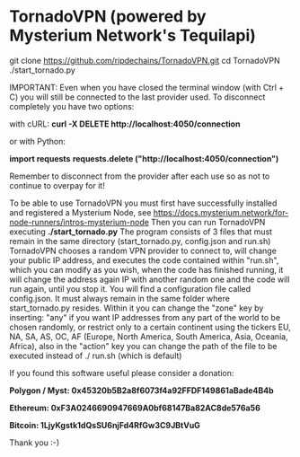 # TornadoVPN (powered by Mysterium Network's Tequilapi)

git clone https://github.com/ripdechains/TornadoVPN.git
cd TornadoVPN
./start_tornado.py

IMPORTANT: Even when you have closed the terminal window (with Ctrl + C) you will still be connected to the last provider used. To disconnect completely you have two options:

with cURL:
**curl -X DELETE http://localhost:4050/connection**

or with Python:

**import requests**
**requests.delete ("http://localhost:4050/connection")**

Remember to disconnect from the provider after each use so as not to continue to overpay for it!


To be able to use TornadoVPN you must first have successfully installed and registered a Mysterium Node, see https://docs.mysterium.network/for-node-runners/intros-mysterium-node
Then you can run TornadoVPN executing **./start_tornado.py**
The program consists of 3 files that must remain in the same directory (start_tornado.py, config.json and run.sh)
TornadoVPN chooses a random VPN provider to connect to, will change your public IP address, and executes the code contained within "run.sh", which you can modify as you wish, when the code has finished running, it will change the address again IP with another random one and the code will run again, until you stop it. You will find a configuration file called config.json. It must always remain in the same folder where start_tornado.py resides. Within it you can change the "zone" key by inserting: "any" if you want IP addresses from any part of the world to be chosen randomly, or restrict only to a certain continent using the tickers EU, NA, SA, AS, OC, AF (Europe, North America, South America, Asia, Oceania, Africa), also in the "action" key you can change the path of the file to be executed instead of ./ run.sh (which is default)


If you found this software useful please consider a donation:

**Polygon / Myst: 0x45320b5B2a8f6073f4a92FFDF149861aBade4B4b**

**Ethereum: 0xF3A0246690947669A0bf68147Ba82AC8de576a56**

**Bitcoin: 1LjyKgstk1dQsSU6njFd4RfGw3C9JBtVuG**

Thank you :-)
